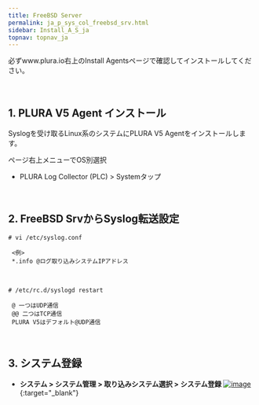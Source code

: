 ```yaml
---
title: FreeBSD Server
permalink: ja_p_sys_col_freebsd_srv.html
sidebar: Install_A_S_ja
topnav: topnav_ja
---
```


必ずwww.plura.io右上のInstall Agentsページで確認してインストールしてください。

<br />

## 1. PLURA V5 Agent インストール

Syslogを受け取るLinux系のシステムにPLURA V5 Agentをインストールします。

ページ右上メニューでOS別選択

  - PLURA Log Collector (PLC) > Systemタップ

<br /> 

## 2. FreeBSD SrvからSyslog転送設定

`# vi /etc/syslog.conf`

     <例>
     *.info @ログ取り込みシステムIPアドレス

<br />

`# /etc/rc.d/syslogd restart`

     @ 一つはUDP通信
     @@ 二つはTCP通信
     PLURA V5はデフォルト@UDP通信

<br />

## 3. システム登録

- **システム > システム管理 > 取り込みシステム選択 > システム登録**
 [![image](/docs/images/Ins_G/FreeBSD/ja_freebsd.png)](/docs/images/Ins_G/FreeBSD/ja_freebsd.png){:target="_blank"}